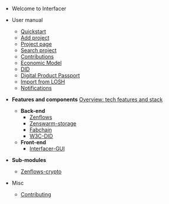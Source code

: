 <!--
SPDX-License-Identifier: AGPL-3.0-or-later
Copyright (C) 2022-2023 Dyne.org foundation <foundation@dyne.org>.

This program is free software: you can redistribute it and/or modify
it under the terms of the GNU Affero General Public License as
published by the Free Software Foundation, either version 3 of the
License, or (at your option) any later version.

This program is distributed in the hope that it will be useful,
but WITHOUT ANY WARRANTY; without even the implied warranty of
MERCHANTABILITY or FITNESS FOR A PARTICULAR PURPOSE.  See the
GNU Affero General Public License for more details.

You should have received a copy of the GNU Affero General Public License
along with this program.  If not, see <https://www.gnu.org/licenses/>.
-->

- Welcome to Interfacer

<!---
- Technology
  - **List of tech features**
	- [Feature1](https://github.com/LedgerProject/Anastasis)
	- [Feature2](https://github.com/LedgerProject/e_privacycentralapp) --->


<!--- Future manual, page by page	
  - [Intro](/pages/user-manual-intro.md)
  - [Sign up](/pages/user-manual-signup.md)
 --->


- User manual
  - [Quickstart](/pages/user-manual/quickstart.md)
  - [Add project](/pages/user-manual/add-project.md)
  - [Project page](/pages/user-manual/project-page.md)
  - [Search project](/pages/user-manual/search-project.md)
  - [Contributions](/pages/user-manual/contributions.md)
  - [Economic Model](/pages/user-manual/economic-model.md)
  - [DID](/pages/user-manual/did.md)
  - [Digital Product Passport](/pages/user-manual/dpp.md)
  - [Import from LOSH](/pages/user-manual/import-losh.md)
  - [Notifications](/pages/user-manual/notifications.md)

- **Features and components**
[Overview: tech features and stack](/pages/components.md)
  - **Back-end**
	- [Zenflows](/pages/zenflows.md)
	- [Zenswarm-storage](/pages/zenswarm-storage.md)
	- [Fabchain](/pages/fabchain.md)
	- [W3C-DID](https://new.dyne.org/W3C-DID/#/)
  - **Front-end**
	- [Interfacer-GUI](/pages/interfacer-gui.md)
<!---	- [Loshifacer](/pages/loshifacer.md) --->

  - **Sub-modules**
	- [Zenflows-crypto](/pages/zenflows-crypto.md)
  
- Misc
  - [Contributing](/general/contributing.md)


<!--- Comments here --->
